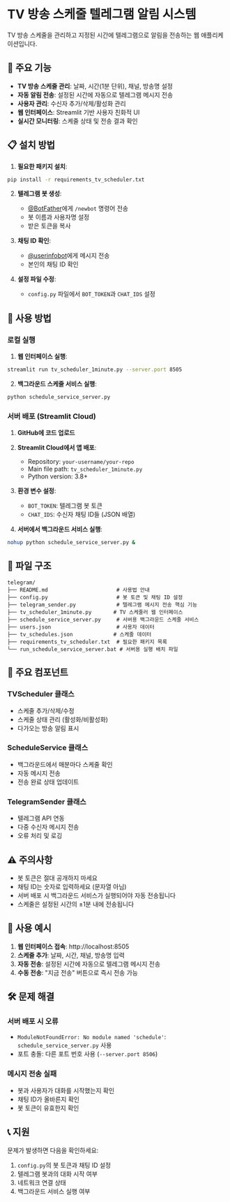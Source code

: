 # TV 방송 스케줄 텔레그램 알림 시스템

TV 방송 스케줄을 관리하고 지정된 시간에 텔레그램으로 알림을 전송하는 웹 애플리케이션입니다.

## 🚀 주요 기능

- **TV 방송 스케줄 관리**: 날짜, 시간(1분 단위), 채널, 방송명 설정
- **자동 알림 전송**: 설정된 시간에 자동으로 텔레그램 메시지 전송
- **사용자 관리**: 수신자 추가/삭제/활성화 관리
- **웹 인터페이스**: Streamlit 기반 사용자 친화적 UI
- **실시간 모니터링**: 스케줄 상태 및 전송 결과 확인

## 📋 설치 방법

1. **필요한 패키지 설치**:
```bash
pip install -r requirements_tv_scheduler.txt
```

2. **텔레그램 봇 생성**:
   - [@BotFather](https://t.me/BotFather)에게 `/newbot` 명령어 전송
   - 봇 이름과 사용자명 설정
   - 받은 토큰을 복사

3. **채팅 ID 확인**:
   - [@userinfobot](https://t.me/userinfobot)에게 메시지 전송
   - 본인의 채팅 ID 확인

4. **설정 파일 수정**:
   - `config.py` 파일에서 `BOT_TOKEN`과 `CHAT_IDS` 설정

## 🚀 사용 방법

### 로컬 실행

1. **웹 인터페이스 실행**:
```bash
streamlit run tv_scheduler_1minute.py --server.port 8505
```

2. **백그라운드 스케줄 서비스 실행**:
```bash
python schedule_service_server.py
```

### 서버 배포 (Streamlit Cloud)

1. **GitHub에 코드 업로드**
2. **Streamlit Cloud에서 앱 배포**:
   - Repository: `your-username/your-repo`
   - Main file path: `tv_scheduler_1minute.py`
   - Python version: 3.8+

3. **환경 변수 설정**:
   - `BOT_TOKEN`: 텔레그램 봇 토큰
   - `CHAT_IDS`: 수신자 채팅 ID들 (JSON 배열)

4. **서버에서 백그라운드 서비스 실행**:
```bash
nohup python schedule_service_server.py &
```

## 📁 파일 구조

```
telegram/
├── README.md                      # 사용법 안내
├── config.py                      # 봇 토큰 및 채팅 ID 설정
├── telegram_sender.py             # 텔레그램 메시지 전송 핵심 기능
├── tv_scheduler_1minute.py       # TV 스케줄러 웹 인터페이스
├── schedule_service_server.py     # 서버용 백그라운드 스케줄 서비스
├── users.json                     # 사용자 데이터
├── tv_schedules.json             # 스케줄 데이터
├── requirements_tv_scheduler.txt  # 필요한 패키지 목록
└── run_schedule_service_server.bat # 서버용 실행 배치 파일
```

## 🔧 주요 컴포넌트

### TVScheduler 클래스
- 스케줄 추가/삭제/수정
- 스케줄 상태 관리 (활성화/비활성화)
- 다가오는 방송 알림 표시

### ScheduleService 클래스
- 백그라운드에서 매분마다 스케줄 확인
- 자동 메시지 전송
- 전송 완료 상태 업데이트

### TelegramSender 클래스
- 텔레그램 API 연동
- 다중 수신자 메시지 전송
- 오류 처리 및 로깅

## ⚠️ 주의사항

- 봇 토큰은 절대 공개하지 마세요
- 채팅 ID는 숫자로 입력하세요 (문자열 아님)
- 서버 배포 시 백그라운드 서비스가 실행되어야 자동 전송됩니다
- 스케줄은 설정된 시간의 ±1분 내에 전송됩니다

## 🎯 사용 예시

1. **웹 인터페이스 접속**: http://localhost:8505
2. **스케줄 추가**: 날짜, 시간, 채널, 방송명 입력
3. **자동 전송**: 설정된 시간에 자동으로 텔레그램 메시지 전송
4. **수동 전송**: "지금 전송" 버튼으로 즉시 전송 가능

## 🛠️ 문제 해결

### 서버 배포 시 오류
- `ModuleNotFoundError: No module named 'schedule'`: `schedule_service_server.py` 사용
- 포트 충돌: 다른 포트 번호 사용 (`--server.port 8506`)

### 메시지 전송 실패
- 봇과 사용자가 대화를 시작했는지 확인
- 채팅 ID가 올바른지 확인
- 봇 토큰이 유효한지 확인

## 📞 지원

문제가 발생하면 다음을 확인하세요:
1. `config.py`의 봇 토큰과 채팅 ID 설정
2. 텔레그램 봇과의 대화 시작 여부
3. 네트워크 연결 상태
4. 백그라운드 서비스 실행 여부